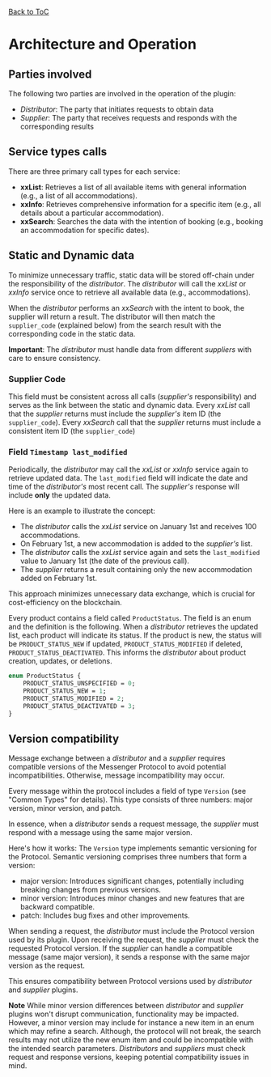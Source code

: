 [Back to ToC](https://github.com/gnout/MessengerProtocolDocumentation/blob/main/Documentation.md)

# Architecture and Operation

## Parties involved

The following two parties are involved in the operation of the plugin:

* *Distributor*: The party that initiates requests to obtain data
* *Supplier*: The party that receives requests and responds with the corresponding results

## Service types calls

There are three primary call types for each service:

* __xxList__: Retrieves a list of all available items with general information (e.g., a list of all accommodations).
* __xxInfo__: Retrieves comprehensive information for a specific item (e.g., all details about a particular accommodation).
* __xxSearch__: Searches the data with the intention of booking (e.g., booking an accommodation for specific dates).

## Static and Dynamic data

To minimize unnecessary traffic, static data will be stored off-chain under the responsibility of the *distributor*. The *distributor* will call the *xxList* or *xxInfo* service once to retrieve all available data (e.g., accommodations).

When the *distributor* performs an *xxSearch* with the intent to book, the supplier will return a result. The distributor will then match the `supplier_code` (explained below) from the search result with the corresponding code in the static data. 

__Important__: The *distributor* must handle data from different *suppliers* with care to ensure consistency.

### Supplier Code

This field must be consistent across all calls (*supplier's* responsibility) and serves as the link between the static and dynamic data. Every *xxList* call that the *supplier* returns must include the *supplier's* item ID (the `supplier_code`). Every *xxSearch* call that the *supplier* returns must include a consistent item ID (the `supplier_code`)

### Field `Timestamp last_modified`

Periodically, the *distributor* may call the *xxList* or *xxInfo* service again to retrieve updated data. The `last_modified` field will indicate the date and time of the *distributor's* most recent call. The *supplier's* response will include __only__ the updated data.  

Here is an example to illustrate the concept:  

* The *distributor* calls the *xxList* service on January 1st and receives 100 accommodations. 
* On February 1st, a new accommodation is added to the *supplier's* list. 
* The *distributor* calls the *xxList* service again and sets the `last_modified` value to January 1st (the date of the previous call).
* The *supplier* returns a result containing only the new accommodation added on February 1st.

This approach minimizes unnecessary data exchange, which is crucial for cost-efficiency on the blockchain.  

Every product contains a field called `ProductStatus`. The field is an enum and the definition is the following. When a *distributor* retrieves the updated list, each product will indicate its status. If the product is new, the status will be `PRODUCT_STATUS_NEW` if updated, `PRODUCT_STATUS_MODIFIED` if deleted, `PRODUCT_STATUS_DEACTIVATED`. This informs the *distributor* about product creation, updates, or deletions.

```protoBuf
enum ProductStatus {
	PRODUCT_STATUS_UNSPECIFIED = 0;
	PRODUCT_STATUS_NEW = 1;
	PRODUCT_STATUS_MODIFIED = 2;
	PRODUCT_STATUS_DEACTIVATED = 3;
}
```

## Version compatibility

Message exchange between a *distributor* and a *supplier* requires compatible versions of the Messenger Protocol to avoid potential incompatibilities. Otherwise, message incompatibility may occur.  

Every message within the protocol includes a field of type `Version` (see "Common Types" for details). This type consists of three numbers: major version, minor version, and patch.  

In essence, when a *distributor* sends a request message, the *supplier* must respond with a message using the same major version.

Here's how it works: The `Version` type implements semantic versioning for the Protocol. Semantic versioning comprises three numbers that form a version:

* major version: Introduces significant changes, potentially including breaking changes from previous versions.
* minor version: Introduces minor changes and new features that are backward compatible.
* patch: Includes bug fixes and other improvements.

When sending a request, the *distributor* must include the Protocol version used by its plugin. Upon receiving the request, the *supplier* must check the requested Protocol version. If the *supplier* can handle a compatible message (same major version), it sends a response with the same major version as the request.

This ensures compatibility between Protocol versions used by *distributor* and *supplier* plugins.

__Note__ While minor version differences between *distributor* and *supplier* plugins won't disrupt communication, functionality may be impacted. However, a minor version may include for instance a new item in an enum which may refine a search. Although, the protocol will not break, the search results may not utilize the new enum item and could be incompatible with the intended search parameters. *Distributors* and *suppliers* must check request and response versions, keeping potential compatibility issues in mind. 
